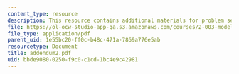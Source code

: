 ```yaml
---
content_type: resource
description: This resource contains additional materials for problem set 2's solution.
file: https://ol-ocw-studio-app-qa.s3.amazonaws.com/courses/2-003-modeling-dynamics-and-control-i-spring-2005/bbde90800250f9c0c1cd1bc4e9c42981_addendum2.pdf
file_type: application/pdf
parent_uid: 1e55bc20-ff0c-b48c-471a-7869a776e5ab
resourcetype: Document
title: addendum2.pdf
uid: bbde9080-0250-f9c0-c1cd-1bc4e9c42981
---
```

